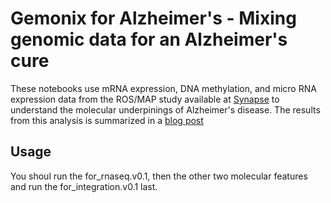 # Gemonix for Alzheimer's - Mixing genomic data for an Alzheimer's cure
These notebooks use mRNA expression, DNA methylation, and micro RNA expression data from the ROS/MAP study available at [Synapse](https://www.synapse.org/#!Synapse:syn3219045 "Sage Bionetworks") to understand the molecular underpinings of Alzheimer's disease. The results from this analysis is summarized in a [blog post](https://medium.com/project-alzheimer-s)

## Usage
You shoul run the for_rnaseq.v0.1, then the other two molecular features and run the for_integration.v0.1 last.
